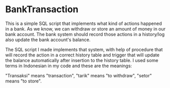 # BankTransaction
This is a simple SQL script that implements what kind of actions happened in a bank. As we know, we can withdraw or store an amount of money in our bank account. The bank system should record those actions in a history/log also update the bank account's balance.

The SQL script I made implements that system, with help of procedure that will record the action in a correct history table and trigger that will update the balance automatically after insertion to the history table. I used some terms in Indonesian in my code and these are the meanings:

"Transaksi" means "transaction", "tarik" means "to withdraw", "setor" means "to store".
